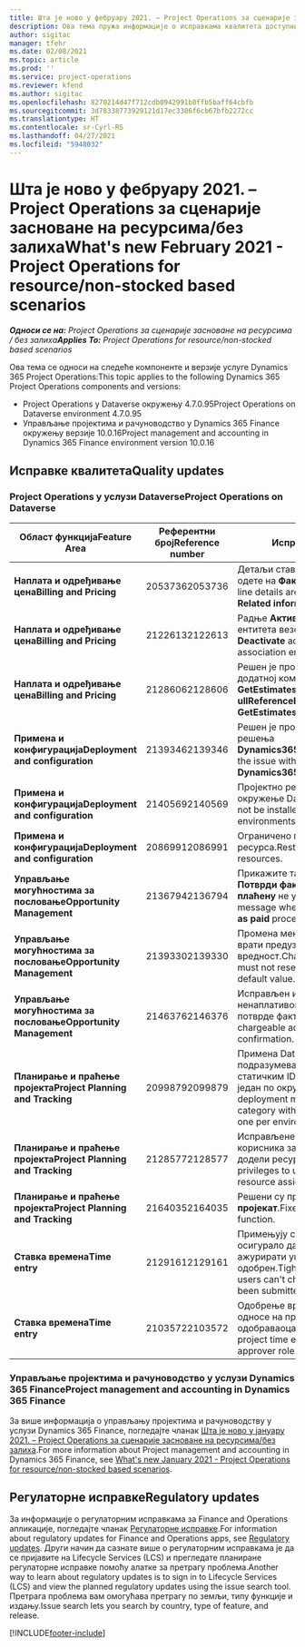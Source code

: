 ```yaml
---
title: Шта је ново у фебруару 2021. – Project Operations за сценарије засноване на ресурсима/без залиха
description: Ова тема пружа информације о исправкама квалитета доступним у издању услуге Project Operations за фебруар 2021. за сценарије засноване на ресурсима/без залиха.
author: sigitac
manager: tfehr
ms.date: 02/08/2021
ms.topic: article
ms.prod: ''
ms.service: project-operations
ms.reviewer: kfend
ms.author: sigitac
ms.openlocfilehash: 8270214d47f712cdb0942991b0ffb5baff64cbfb
ms.sourcegitcommit: 3d78338773929121d17ec3386f6cb67bfb2272cc
ms.translationtype: HT
ms.contentlocale: sr-Cyrl-RS
ms.lasthandoff: 04/27/2021
ms.locfileid: "5948032"
---
```

# <a name="whats-new-february-2021---project-operations-for-resourcenon-stocked-based-scenarios"></a><span data-ttu-id="b62c2-103">Шта је ново у фебруару 2021. – Project Operations за сценарије засноване на ресурсима/без залиха</span><span class="sxs-lookup"><span data-stu-id="b62c2-103">What's new February 2021 - Project Operations for resource/non-stocked based scenarios</span></span>

<span data-ttu-id="b62c2-104">_**Односи се на:** Project Operations за сценарије засноване на ресурсима / без залиха_</span><span class="sxs-lookup"><span data-stu-id="b62c2-104">_**Applies To:** Project Operations for resource/non-stocked based scenarios_</span></span>

<span data-ttu-id="b62c2-105">Ова тема се односи на следеће компоненте и верзије услуге Dynamics 365 Project Operations:</span><span class="sxs-lookup"><span data-stu-id="b62c2-105">This topic applies to the following Dynamics 365 Project Operations components and versions:</span></span>

- <span data-ttu-id="b62c2-106">Project Operations у Dataverse окружењу 4.7.0.95</span><span class="sxs-lookup"><span data-stu-id="b62c2-106">Project Operations on Dataverse environment 4.7.0.95</span></span>
- <span data-ttu-id="b62c2-107">Управљање пројектима и рачуноводство у Dynamics 365 Finance окружењу верзије 10.0.16</span><span class="sxs-lookup"><span data-stu-id="b62c2-107">Project management and accounting in Dynamics 365 Finance environment version 10.0.16</span></span> 

## <a name="quality-updates"></a><span data-ttu-id="b62c2-108">Исправке квалитета</span><span class="sxs-lookup"><span data-stu-id="b62c2-108">Quality updates</span></span>

### <a name="project-operations-on-dataverse"></a><span data-ttu-id="b62c2-109">Project Operations у услузи Dataverse</span><span class="sxs-lookup"><span data-stu-id="b62c2-109">Project Operations on Dataverse</span></span>

| <span data-ttu-id="b62c2-110">**Област функција**</span><span class="sxs-lookup"><span data-stu-id="b62c2-110">**Feature Area**</span></span> | <span data-ttu-id="b62c2-111">**Референтни број**</span><span class="sxs-lookup"><span data-stu-id="b62c2-111">**Reference number**</span></span> | <span data-ttu-id="b62c2-112">**Исправка квалитета**</span><span class="sxs-lookup"><span data-stu-id="b62c2-112">**Quality update**</span></span> |
| --- | --- | --- |
| <span data-ttu-id="b62c2-113">**Наплата и одређивање цена**</span><span class="sxs-lookup"><span data-stu-id="b62c2-113">**Billing and Pricing**</span></span> | <span data-ttu-id="b62c2-114">2053736</span><span class="sxs-lookup"><span data-stu-id="b62c2-114">2053736</span></span> | <span data-ttu-id="b62c2-115">Детаљи ставке фактуре сада су доступни ако одете на **Фактура** > **Сродне информације**.</span><span class="sxs-lookup"><span data-stu-id="b62c2-115">Invoice line details are now accessible by going to **Invoice** > **Related information**.</span></span> |
| <span data-ttu-id="b62c2-116">**Наплата и одређивање цена**</span><span class="sxs-lookup"><span data-stu-id="b62c2-116">**Billing and Pricing**</span></span> | <span data-ttu-id="b62c2-117">2122613</span><span class="sxs-lookup"><span data-stu-id="b62c2-117">2122613</span></span> | <span data-ttu-id="b62c2-118">Радње **Активирај** и **Деактивирај** су уклоњене из ентитета везе **ценовника**.</span><span class="sxs-lookup"><span data-stu-id="b62c2-118">The **Activate** and **Deactivate** actions were removed from the **Price List** association entities.</span></span> |
| <span data-ttu-id="b62c2-119">**Наплата и одређивање цена**</span><span class="sxs-lookup"><span data-stu-id="b62c2-119">**Billing and Pricing**</span></span> | <span data-ttu-id="b62c2-120">2128606</span><span class="sxs-lookup"><span data-stu-id="b62c2-120">2128606</span></span> | <span data-ttu-id="b62c2-121">Решен је проблем са **ullReferenceException** у додатној компоненти **GetEstimatesForProject**.</span><span class="sxs-lookup"><span data-stu-id="b62c2-121">Resolved the issue with **ullReferenceException** in the **GetEstimatesForProject** plug-in.</span></span> |
| <span data-ttu-id="b62c2-122">**Примена и конфигурација**</span><span class="sxs-lookup"><span data-stu-id="b62c2-122">**Deployment and configuration**</span></span> | <span data-ttu-id="b62c2-123">2139346</span><span class="sxs-lookup"><span data-stu-id="b62c2-123">2139346</span></span> | <span data-ttu-id="b62c2-124">Решен је проблем са увозом неуправљаног решења **Dynamics365ProjectOperationsDualWrite**.</span><span class="sxs-lookup"><span data-stu-id="b62c2-124">Resolved the issue with importing unmanaged **Dynamics365ProjectOperationsDualWrite** solution.</span></span> |
| <span data-ttu-id="b62c2-125">**Примена и конфигурација**</span><span class="sxs-lookup"><span data-stu-id="b62c2-125">**Deployment and configuration**</span></span> | <span data-ttu-id="b62c2-126">2140569</span><span class="sxs-lookup"><span data-stu-id="b62c2-126">2140569</span></span> | <span data-ttu-id="b62c2-127">Пројектно решење не сме да се инсталира у окружење Dataverse Teams.</span><span class="sxs-lookup"><span data-stu-id="b62c2-127">Project solution must not be installed in the Dataverse Teams environments.</span></span> |
| <span data-ttu-id="b62c2-128">**Примена и конфигурација**</span><span class="sxs-lookup"><span data-stu-id="b62c2-128">**Deployment and configuration**</span></span> | <span data-ttu-id="b62c2-129">2086991</span><span class="sxs-lookup"><span data-stu-id="b62c2-129">2086991</span></span> | <span data-ttu-id="b62c2-130">Ограничено прилагођавање локализације веб-ресурса.</span><span class="sxs-lookup"><span data-stu-id="b62c2-130">Restricted customizing localization of web resources.</span></span> |
| <span data-ttu-id="b62c2-131">**Управљање могућностима за пословање**</span><span class="sxs-lookup"><span data-stu-id="b62c2-131">**Opportunity Management**</span></span> | <span data-ttu-id="b62c2-132">2136794</span><span class="sxs-lookup"><span data-stu-id="b62c2-132">2136794</span></span> | <span data-ttu-id="b62c2-133">Прикажите тачну поруку о грешци када процеси **Потврди фактуру** или **Означи фактуру као плаћену** не успеју.</span><span class="sxs-lookup"><span data-stu-id="b62c2-133">Display the correct error message when the **Confirm invoice** or **Mark invoice as paid** processes fail.</span></span> |
| <span data-ttu-id="b62c2-134">**Управљање могућностима за пословање**</span><span class="sxs-lookup"><span data-stu-id="b62c2-134">**Opportunity Management**</span></span> | <span data-ttu-id="b62c2-135">2139330</span><span class="sxs-lookup"><span data-stu-id="b62c2-135">2139330</span></span> | <span data-ttu-id="b62c2-136">Промена менаџера пројекта за пројекат не сме да врати предузеће-власника на подразумевану вредност.</span><span class="sxs-lookup"><span data-stu-id="b62c2-136">Changing the Project manager on a project must not reset the owning company back to the default value.</span></span> |
| <span data-ttu-id="b62c2-137">**Управљање могућностима за пословање**</span><span class="sxs-lookup"><span data-stu-id="b62c2-137">**Opportunity Management**</span></span> | <span data-ttu-id="b62c2-138">2146376</span><span class="sxs-lookup"><span data-stu-id="b62c2-138">2146376</span></span> | <span data-ttu-id="b62c2-139">Исправљен износ пореза у стварном ненаплативом износу се креира на основу потврде фактуре.</span><span class="sxs-lookup"><span data-stu-id="b62c2-139">Corrected tax amount in a non-chargeable actual is created from invoice confirmation.</span></span> |
| <span data-ttu-id="b62c2-140">**Планирање и праћење пројекта**</span><span class="sxs-lookup"><span data-stu-id="b62c2-140">**Project Planning and Tracking**</span></span> | <span data-ttu-id="b62c2-141">2099879</span><span class="sxs-lookup"><span data-stu-id="b62c2-141">2099879</span></span> | <span data-ttu-id="b62c2-142">Примена Dataverse окружења мора да креира подразумевану категорију трансакција са статичким ID-ом, а не да насумично генерише један по окружењу.</span><span class="sxs-lookup"><span data-stu-id="b62c2-142">The Dataverse environment deployment must create a default transaction category with a static ID and not randomly generate one per environment.</span></span> |
| <span data-ttu-id="b62c2-143">**Планирање и праћење пројекта**</span><span class="sxs-lookup"><span data-stu-id="b62c2-143">**Project Planning and Tracking**</span></span> | <span data-ttu-id="b62c2-144">2128577</span><span class="sxs-lookup"><span data-stu-id="b62c2-144">2128577</span></span> | <span data-ttu-id="b62c2-145">Исправљене су Project Service привилегије корисника за ажурирање категорије трансакције у додели ресурса.</span><span class="sxs-lookup"><span data-stu-id="b62c2-145">Fixed the Project service user privileges to update the transaction category on a resource assignment.</span></span> |
| <span data-ttu-id="b62c2-146">**Планирање и праћење пројекта**</span><span class="sxs-lookup"><span data-stu-id="b62c2-146">**Project Planning and Tracking**</span></span> | <span data-ttu-id="b62c2-147">2164035</span><span class="sxs-lookup"><span data-stu-id="b62c2-147">2164035</span></span> | <span data-ttu-id="b62c2-148">Решени су проблеми са функцијом **Копирај пројекат**.</span><span class="sxs-lookup"><span data-stu-id="b62c2-148">Fixed issues with the **Copy Project** function.</span></span> |
| <span data-ttu-id="b62c2-149">**Ставка времена**</span><span class="sxs-lookup"><span data-stu-id="b62c2-149">**Time entry**</span></span> | <span data-ttu-id="b62c2-150">2129161</span><span class="sxs-lookup"><span data-stu-id="b62c2-150">2129161</span></span> | <span data-ttu-id="b62c2-151">Примењују се строжа ограничења како би се осигурало да корисници не могу променити и ажурирати унос времена који је послат или одобрен.</span><span class="sxs-lookup"><span data-stu-id="b62c2-151">Tighter restrictions are applied to ensure users can't change and update a time entry that has been submitted or approved.</span></span> |
| <span data-ttu-id="b62c2-152">**Ставка времена**</span><span class="sxs-lookup"><span data-stu-id="b62c2-152">**Time entry**</span></span> | <span data-ttu-id="b62c2-153">2103572</span><span class="sxs-lookup"><span data-stu-id="b62c2-153">2103572</span></span> | <span data-ttu-id="b62c2-154">Одобрење времена за уносе времена који се не односе на пројекат не сме тражити улогу одобраваоца пројекта.</span><span class="sxs-lookup"><span data-stu-id="b62c2-154">Time approval for non-project time entries must not be looking for project approver role.</span></span> |

### <a name="project-management-and-accounting-in-dynamics-365-finance"></a><span data-ttu-id="b62c2-155">Управљање пројектима и рачуноводство у услузи Dynamics 365 Finance</span><span class="sxs-lookup"><span data-stu-id="b62c2-155">Project management and accounting in Dynamics 365 Finance</span></span> 

<span data-ttu-id="b62c2-156">За више информација о управљању пројектима и рачуноводству у услузи Dynamics 365 Finance, погледајте чланак [Шта је ново у јануару 2021. – Project Operations за сценарије засноване на ресурсима/без залиха](whats-new-jan-2021-resource-based.md).</span><span class="sxs-lookup"><span data-stu-id="b62c2-156">For more information about Project management and accounting in Dynamics 365 Finance, see [What's new January 2021 - Project Operations for resource/non-stocked based scenarios](whats-new-jan-2021-resource-based.md).</span></span>


## <a name="regulatory-updates"></a><span data-ttu-id="b62c2-157">Регулаторне исправке</span><span class="sxs-lookup"><span data-stu-id="b62c2-157">Regulatory updates</span></span>

<span data-ttu-id="b62c2-158">За информације о регулаторним исправкама за Finance and Operations апликације, погледајте чланак [Регулаторне исправке](/dynamics365/finance/localizations/regulatory-updates).</span><span class="sxs-lookup"><span data-stu-id="b62c2-158">For information about regulatory updates for Finance and Operations apps, see [Regulatory updates](/dynamics365/finance/localizations/regulatory-updates).</span></span> <span data-ttu-id="b62c2-159">Други начин да сазнате више о регулаторним исправкама је да се пријавите на Lifecycle Services (LCS) и прегледате планиране регулаторне исправке помоћу алатке за претрагу проблема.</span><span class="sxs-lookup"><span data-stu-id="b62c2-159">Another way to learn about regulatory updates is to sign in to Lifecycle Services (LCS) and view the planned regulatory updates using the issue search tool.</span></span> <span data-ttu-id="b62c2-160">Претрага проблема вам омогућава претрагу по земљи, типу функције и издању.</span><span class="sxs-lookup"><span data-stu-id="b62c2-160">Issue search lets you search by country, type of feature, and release.</span></span>


[!INCLUDE[footer-include](../includes/footer-banner.md)]